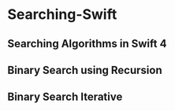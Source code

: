 # Searching-Swift
## Searching Algorithms in Swift 4

## Binary Search using Recursion
## Binary Search Iterative
